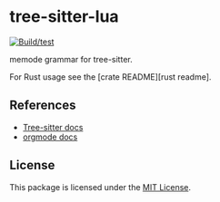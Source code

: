# tree-sitter-lua

[![Build/test](https://github.com/ali7line/tree-sitter-mm/actions/workflows/ci.yml/badge.svg)](https://github.com/ali7line/tree-sitter-mm/actions/workflows/ci.yml)

memode grammar for tree-sitter.

For Rust usage see the [crate README][rust readme].

## References

- [Tree-sitter docs][tree-sitter docs]
- [orgmode docs][orgmode docs]

## License

This package is licensed under the [MIT License][license].

[tree-sitter docs]: http://tree-sitter.github.io/tree-sitter/
[orgmode docs]: https://orgmode.org/org.html
[license]: /LICENSE
